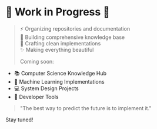 # 🚧 Work in Progress 🚧


> 
> ⚡ Organizing repositories and documentation  
🌱 Building comprehensive knowledge base  
🔨 Crafting clean implementations  
✨ Making everything beautiful
>
> Coming soon:
- 📚 Computer Science Knowledge Hub
- 🤖 Machine Learning Implementations
- 💻 System Design Projects
- 🔧 Developer Tools

> "The best way to predict the future is to implement it."

Stay tuned!
